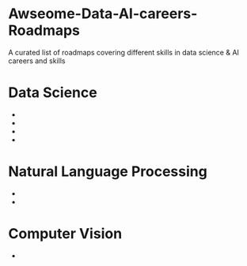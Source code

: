 # Awseome-Data-AI-careers-Roadmaps
A curated list of roadmaps covering different skills in data science & AI careers and skills  

# Data Science 
* []()
* []()
* []()
* []()

# Natural Language Processing 
* []()
* []()
# Computer Vision
* []()
